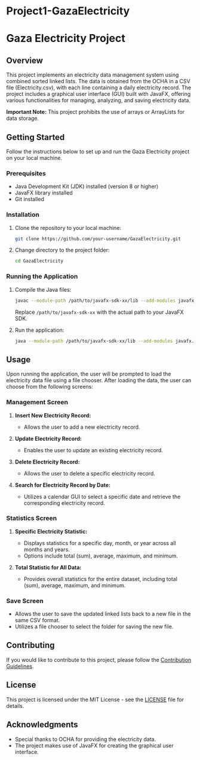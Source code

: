 # Project1-GazaElectricity
# Gaza Electricity Project

## Overview

This project implements an electricity data management system using combined sorted linked lists. The data is obtained from the OCHA in a CSV file (Electricity.csv), with each line containing a daily electricity record. The project includes a graphical user interface (GUI) built with JavaFX, offering various functionalities for managing, analyzing, and saving electricity data.

**Important Note:** This project prohibits the use of arrays or ArrayLists for data storage.

## Getting Started

Follow the instructions below to set up and run the Gaza Electricity project on your local machine.

### Prerequisites

- Java Development Kit (JDK) installed (version 8 or higher)
- JavaFX library installed
- Git installed

### Installation

1. Clone the repository to your local machine:

   ```bash
   git clone https://github.com/your-username/GazaElectricity.git
   ```

2. Change directory to the project folder:

   ```bash
   cd GazaElectricity
   ```

### Running the Application

1. Compile the Java files:

   ```bash
   javac --module-path /path/to/javafx-sdk-xx/lib --add-modules javafx.controls,javafx.fxml *.java
   ```

   Replace `/path/to/javafx-sdk-xx` with the actual path to your JavaFX SDK.

2. Run the application:

   ```bash
   java --module-path /path/to/javafx-sdk-xx/lib --add-modules javafx.controls,javafx.fxml Main
   ```

## Usage

Upon running the application, the user will be prompted to load the electricity data file using a file chooser. After loading the data, the user can choose from the following screens:

### Management Screen

1. **Insert New Electricity Record:**
   - Allows the user to add a new electricity record.

2. **Update Electricity Record:**
   - Enables the user to update an existing electricity record.

3. **Delete Electricity Record:**
   - Allows the user to delete a specific electricity record.

4. **Search for Electricity Record by Date:**
   - Utilizes a calendar GUI to select a specific date and retrieve the corresponding electricity record.

### Statistics Screen

1. **Specific Electricity Statistic:**
   - Displays statistics for a specific day, month, or year across all months and years.
   - Options include total (sum), average, maximum, and minimum.

2. **Total Statistic for All Data:**
   - Provides overall statistics for the entire dataset, including total (sum), average, maximum, and minimum.

### Save Screen

- Allows the user to save the updated linked lists back to a new file in the same CSV format.
- Utilizes a file chooser to select the folder for saving the new file.

## Contributing

If you would like to contribute to this project, please follow the [Contribution Guidelines](CONTRIBUTING.md).

## License

This project is licensed under the MIT License - see the [LICENSE](LICENSE) file for details.

## Acknowledgments

- Special thanks to OCHA for providing the electricity data.
- The project makes use of JavaFX for creating the graphical user interface.
